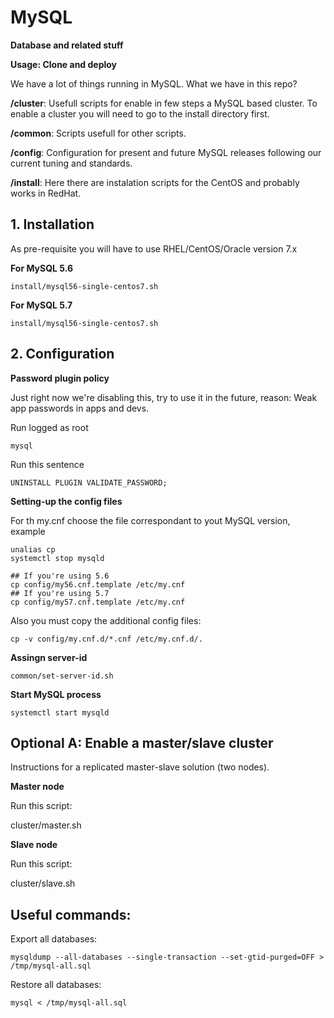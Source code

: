 # MySQL
**Database and related stuff**

**Usage: Clone and deploy**

We have a lot of things running in MySQL. What we have in this repo?

**/cluster**: Usefull scripts for enable in few steps a MySQL based cluster. To enable a cluster you will need to go to the install directory first. 

**/common**: Scripts usefull for other scripts.

**/config**: Configuration for present and future MySQL releases following our current tuning and  standards.

**/install**: Here there are instalation scripts for the CentOS and probably works in RedHat. 


## 1. Installation
As pre-requisite you will have to use RHEL/CentOS/Oracle version 7.x

**For MySQL 5.6**

    install/mysql56-single-centos7.sh

**For MySQL 5.7**

    install/mysql56-single-centos7.sh
## 2. Configuration

**Password plugin policy**

Just right now we're disabling this, try to use it in the future, reason: Weak app passwords in apps and devs.

Run logged as root

    mysql

Run this sentence

    UNINSTALL PLUGIN VALIDATE_PASSWORD;

**Setting-up the config files**

For th my.cnf choose the file correspondant to yout MySQL version, example

    unalias cp
    systemctl stop mysqld

    ## If you're using 5.6
    cp config/my56.cnf.template /etc/my.cnf
    ## If you're using 5.7
    cp config/my57.cnf.template /etc/my.cnf

Also you must copy the additional config files:

    cp -v config/my.cnf.d/*.cnf /etc/my.cnf.d/.
   
**Assingn server-id**

    common/set-server-id.sh

**Start MySQL process**

    systemctl start mysqld

## Optional A: Enable a master/slave cluster

Instructions for a replicated master-slave solution (two nodes).

**Master node**

Run this script:

   cluster/master.sh

**Slave node**

Run this script:

   cluster/slave.sh

## Useful commands:

Export all databases:

    mysqldump --all-databases --single-transaction --set-gtid-purged=OFF > /tmp/mysql-all.sql

Restore all databases:

    mysql < /tmp/mysql-all.sql
